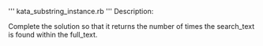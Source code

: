 '''
kata_substring_instance.rb
'''
Description:

Complete the solution so that it returns the number of times the search_text is found within the full_text.